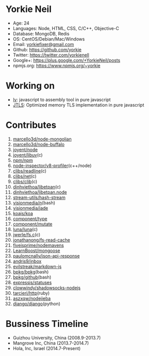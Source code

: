 Yorkie Neil
======================================
* Age: 24
* Languages: Node, HTML, CSS, C/C++, Objective-C
* Database: MongoDB, Redis
* OS: CentOS/Debian/Mac/Windows
* Email: yorkiefixer@gmail.com
* Github: https://github.com/yorkie
* Twitter: https://twitter.com/yorkienell
* Google+: https://plus.google.com/+YorkieNeil/posts
* npmjs.org: https://www.npmjs.org/~yorkie

Working on
======================================
* [lv](https://github.com/yorkie/lv): javascript to assembly tool in pure javascript
* [JTLS](https://github.com/yorkie/JTLS): Optimized memory TLS implementation in pure javascript

Contributes
=======================================
1. [marcello3d/node-mongolian](https://github.com/marcello3d/node-mongolian/commits?author=yorkie)
2. [marcello3d/node-buffalo](https://github.com/marcello3d/node-buffalo/commits?author=yorkie)
3. [joyent/node](https://github.com/joyent/node/commits?author=yorkie)
4. [joyent/libuv](https://github.com/joyent/libuv/commits?author=yorkie)(c)
5. [npm/npm](https://github.com/npm/npm/commits?author=yorkie)
6. [node-inspector/v8-profiler](https://github.com/node-inspector/v8-profiler/commits?author=yorkie)(c++/node)
7. [clibs/readline](https://github.com/clibs/readline/commits?author=yorkie)(c)
8. [clibs/net](https://github.com/clibs/net/commits?author=yorkie)(c)
9. [clibs/clib](https://github.com/clibs/clib/commits?author=yorkie)(c)
10. [dinhviethoa/libetpan](https://github.com/dinhviethoa/libetpan/commits?author=yorkie)(c)
11. [dinhviethoa/libetpan.node](https://github.com/dinhviethoa/libetpan.node/commits?author=yorkie)
12. [stream-utils/hash-stream](https://github.com/stream-utils/hash-stream/commits?author=yorkie)
13. [visionmedia/n](https://github.com/visionmedia/n/commits?author=yorkie)(bash)
14. [visionmedia/jade](https://github.com/visionmedia/jade/commits?author=yorkie)
15. [koajs/koa](https://github.com/koajs/koa/commits?author=yorkie)
16. [component/type](https://github.com/component/type/commits?author=yorkie)
17. [component/mutate](https://github.com/component/mutate/commits?author=yorkie)
18. [luna/luna](https://github.com/luna/luna/commits?author=yorkie)(c)
19. [jwerle/fs.c](https://github.com/jwerle/fs.c/commits?author=yorkie)(c)
20. [jonathanong/fs-read-cache](https://github.com/jonathanong/fs-read-cache/commits?author=yorkie)
21. [fiveisprime/nodemavens](https://github.com/fiveisprime/nodemavens/commits?author=yorkie)
22. [LearnBoost/mongoose](https://github.com/LearnBoost/mongoose/commits?author=yorkie)
23. [paulomcnally/json-api-response](https://github.com/paulomcnally/json-api-response/commits?author=yorkie)
24. [andris9/inbox](https://github.com/andris9/inbox/commits?author=yorkie)
25. [evilstreak/markdown-js](https://github.com/evilstreak/markdown-js/commits?author=yorkie)
26. [bpkg/bpkg](https://github.com/bpkg/bpkg/commits?author=yorkie)(bash)
27. [bpkg/github](https://github.com/bpkg/github/commits?author=yorkie)(bash)
28. [expressjs/statuses](https://github.com/expressjs/statuses/commits?author=yorkie)
29. [clowwindy/shadowsocks-nodejs](https://github.com/clowwindy/shadowsocks-nodejs/commits?author=yorkie)
30. [tarcieri/http](https://github.com/tarcieri/http/commits?author=yorkie)(ruby)
31. [aszxqw/nodejieba](https://github.com/aszxqw/nodejieba/commits/master?author=yorkie)
32. [django/django](https://github.com/django/django/commits/master?author=yorkie)(python)

Bussiness Timeline
=======================================
* Guizhou University, China (2008.9-2013.7)
* Mangrove Inc, China (2013.7-2014.7)
* Hola, Inc, Israel (2014.7-Present)
